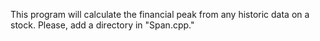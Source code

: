 
This program will calculate the financial peak from any historic data on a stock. Please, add a directory in "Span.cpp."

